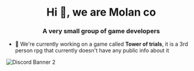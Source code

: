 <h1 align="center">Hi 👋, we are Molan co</h1>
<h3 align="center">A very small group of game developers</h3>

- 🔭 We're currently working on a game called **Tower of trials**, it is a 3rd person rpg that currently doesn't have any public info about it
  
![Discord Banner 2](https://discordapp.com/api/guilds/1121153785063014600/widget.png?style=banner2)

